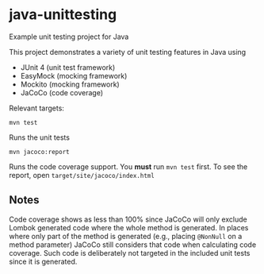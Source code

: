 # java-unittesting

Example unit testing project for Java

This project demonstrates a variety of unit testing features in Java using

* JUnit 4 (unit test framework)
* EasyMock (mocking framework)
* Mockito (mocking framework)
* JaCoCo (code coverage)

Relevant targets:

```
mvn test
```

Runs the unit tests

```
mvn jacoco:report
```

Runs the code coverage support.  You **must** run `mvn test` first.  To see the report, open `target/site/jacoco/index.html`

## Notes

Code coverage shows as less than 100% since JaCoCo will only exclude Lombok generated code where the whole method is generated.  In places where only part of the method is generated (e.g., placing `@NonNull` on a method parameter) JaCoCo still considers that code when calculating code coverage.  Such code is deliberately not targeted in the included unit tests since it is generated.
